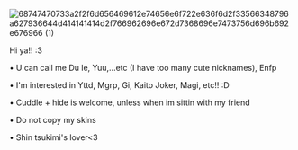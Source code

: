 ![68747470733a2f2f6d656469612e74656e6f722e636f6d2f33566348796a627936644d414141414d2f766962696e672d7368696e7473756d696b692e676966 (1)](https://github.com/Flanyaa/Flanyaa/assets/166564697/7862f7ea-8c09-4983-9782-876c949f8824)


Hi ya!! :3

• U can call me Du le, Yuu,...etc (I have too many cute nicknames), Enfp

• I'm interested in Yttd, Mgrp, Gi, Kaito Joker, Magi, etc!! :D

• Cuddle + hide is welcome, unless when im sittin with my friend

•  Do not copy my skins 

• Shin tsukimi's lover<3
